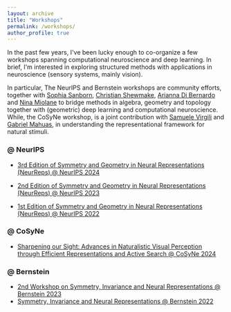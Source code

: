 ```yaml
---
layout: archive
title: "Workshops"
permalink: /workshops/
author_profile: true
---
```


In the past few years, I've been lucky enough to co-organize a few workshops spanning computational neuroscience and deep learning. In brief, I'm interested in exploring structured methods with applications in neuroscience (sensory systems, mainly vision). 

In particular, The NeurIPS and Bernstein workshops are community efforts, together with [Sophia Sanborn](https://www.sophiasanborn.com/), [Christian Shewmake](https://www.christianshewmake.com/), [Arianna Di Bernardo](https://sites.google.com/view/arianna-di-bernardo/home-page) and [Nina Miolane](https://www.ninamiolane.com/) to bridge methods in algebra, geometry and topology together with (geometric) deep learning and computational neuroscience. While, the CoSyNe workshop, is a joint contribution with [Samuele Virgili](https://twitter.com/sam_virgili_) and [Gabriel Mahuas](https://twitter.com/gabrielmahuas), in understanding the representational framework for natural stimuli. 


### @ NeurIPS

* [3rd Edition of Symmetry and Geometry  in
Neural Representations (NeurReps) @ NeurIPS 2024](https://www.neurreps.org/)

* [2nd Edition of Symmetry and Geometry  in
Neural Representations (NeurReps) @ NeurIPS 2023](https://sazio.github.io/workshops/neurreps/)

* [1st Edition of Symmetry and Geometry  in
Neural Representations (NeurReps) @ NeurIPS 2022](https://sazio.github.io/workshops/neurreps2022/)


### @ CoSyNe

* [Sharpening our Sight: Advances in Naturalistic Visual Perception through Efficient Representations and Active Search @ CoSyNe 2024](https://sazio.github.io/workshops/cosyne2024/)


### @ Bernstein 

* [2nd Workshop on Symmetry, Invariance and Neural Representations @ Bernstein 2023](https://sazio.github.io/workshops/sinr/)
* [Symmetry, Invariance and Neural Representations @ Bernstein 2022](https://sazio.github.io/workshops/sinr2022/)